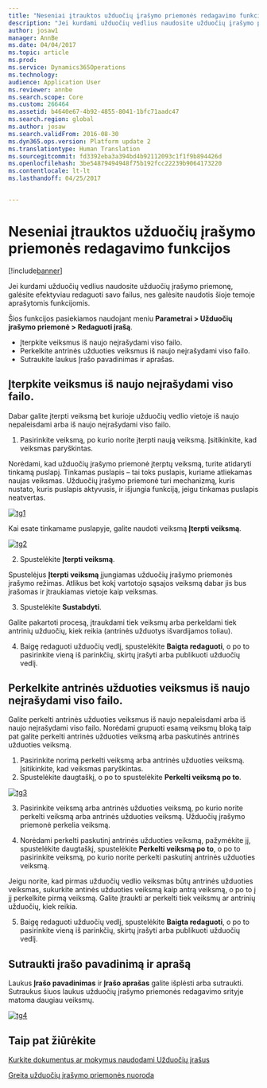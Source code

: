 ```yaml
---
title: "Neseniai įtrauktos užduočių įrašymo priemonės redagavimo funkcijos"
description: "Jei kurdami užduočių vedlius naudosite užduočių įrašymo priemonę, galėsite efektyviau redaguoti savo failus, nes galėsite naudotis šioje temoje aprašytomis funkcijomis."
author: josaw1
manager: AnnBe
ms.date: 04/04/2017
ms.topic: article
ms.prod: 
ms.service: Dynamics365Operations
ms.technology: 
audience: Application User
ms.reviewer: annbe
ms.search.scope: Core
ms.custom: 266464
ms.assetid: b4640e67-4b92-4855-8041-1bfc71aadc47
ms.search.region: global
ms.author: josaw
ms.search.validFrom: 2016-08-30
ms.dyn365.ops.version: Platform update 2
ms.translationtype: Human Translation
ms.sourcegitcommit: fd3392eba3a394bd4b92112093c1f1f9b894426d
ms.openlocfilehash: 3be54879494948f75b192fcc22239b9064173220
ms.contentlocale: lt-lt
ms.lasthandoff: 04/25/2017


---
```


# <a name="recently-added-editing-features-in-task-recorder"></a>Neseniai įtrauktos užduočių įrašymo priemonės redagavimo funkcijos

[!include[banner](../includes/banner.md)]


Jei kurdami užduočių vedlius naudosite užduočių įrašymo priemonę, galėsite efektyviau redaguoti savo failus, nes galėsite naudotis šioje temoje aprašytomis funkcijomis.

Šios funkcijos pasiekiamos naudojant meniu **Parametrai &gt; Užduočių įrašymo priemonė &gt; Redaguoti įrašą**.

-   Įterpkite veiksmus iš naujo neįrašydami viso failo.
-   Perkelkite antrinės užduoties veiksmus iš naujo neįrašydami viso failo.
-   Sutraukite laukus Įrašo pavadinimas ir aprašas.

## <a name="insert-steps-without-rerecording-the-entire-file"></a>Įterpkite veiksmus iš naujo neįrašydami viso failo.
Dabar galite įterpti veiksmą bet kurioje užduočių vedlio vietoje iš naujo nepaleisdami arba iš naujo neįrašydami viso failo.

1.  Pasirinkite veiksmą, po kurio norite įterpti naują veiksmą. Įsitikinkite, kad veiksmas paryškintas.

Norėdami, kad užduočių įrašymo priemonė įterptų veiksmą, turite atidaryti tinkamą puslapį. Tinkamas puslapis – tai toks puslapis, kuriame atliekamas naujas veiksmas. Užduočių įrašymo priemonė turi mechanizmą, kuris nustato, kuris puslapis aktyvusis, ir išjungia funkciją, jeigu tinkamas puslapis neatvertas. 

[![tg1](./media/tg1.png)](./media/tg1.png) 


Kai esate tinkamame puslapyje, galite naudoti veiksmą **Įterpti veiksmą**.

[![tg2](./media/tg2-231x300.png)](./media/tg2.png)

2. Spustelėkite **Įterpti veiksmą**.

Spustelėjus **Įterpti veiksmą** įjungiamas užduočių įrašymo priemonės įrašymo režimas. Atlikus bet kokį vartotojo sąsajos veiksmą dabar jis bus įrašomas ir įtraukiamas vietoje kaip veiksmas.

3. Spustelėkite **Sustabdyti**.

Galite pakartoti procesą, įtraukdami tiek veiksmų arba perkeldami tiek antrinių užduočių, kiek reikia (antrinės užduotys išvardijamos toliau).

4. Baigę redaguoti užduočių vedlį, spustelėkite **Baigta redaguoti**, o po to pasirinkite vieną iš parinkčių, skirtų įrašyti arba publikuoti užduočių vedlį.

## <a name="move-steps-under-a-subtask-without-rerecording-the-entire-file"></a>Perkelkite antrinės užduoties veiksmus iš naujo neįrašydami viso failo.
Galite perkelti antrinės užduoties veiksmus iš naujo nepaleisdami arba iš naujo neįrašydami viso failo. Norėdami grupuoti esamą veiksmų bloką taip pat galite perkelti antrinės užduoties veiksmą arba paskutinės antrinės užduoties veiksmą.

1.  Pasirinkite norimą perkelti veiksmą arba antrinės užduoties veiksmą. Įsitikinkite, kad veiksmas paryškintas.
2.  Spustelėkite daugtaškį, o po to spustelėkite **Perkelti veiksmą po to**.

[![tg3](./media/tg3.png)](./media/tg3.png)

3. Pasirinkite veiksmą arba antrinės užduoties veiksmą, po kurio norite perkelti veiksmą arba antrinės užduoties veiksmą. Užduočių įrašymo priemonė perkelia veiksmą.

4. Norėdami perkelti paskutinį antrinės užduoties veiksmą, pažymėkite jį, spustelėkite daugtaškį, spustelėkite **Perkelti veiksmą po to**, o po to pasirinkite veiksmą, po kurio norite perkelti paskutinį antrinės užduoties veiksmą.

Jeigu norite, kad pirmas užduočių vedlio veiksmas būtų antrinės užduoties veiksmas, sukurkite antinės užduoties veiksmą kaip antrą veiksmą, o po to į jį perkelkite pirmą veiksmą. Galite įtraukti ar perkelti tiek veiksmų ar antrinių užduočių, kiek reikia.

5. Baigę redaguoti užduočių vedlį, spustelėkite **Baigta redaguoti**, o po to pasirinkite vieną iš parinkčių, skirtų įrašyti arba publikuoti užduočių vedlį.

## <a name="collapse-recording-name-and-description"></a>Sutraukti įrašo pavadinimą ir aprašą
Laukus **Įrašo pavadinimas** ir **Įrašo aprašas** galite išplėsti arba sutraukti. Sutraukus šiuos laukus užduočių įrašymo priemonės redagavimo srityje matoma daugiau veiksmų. 

[![tg4](./media/tg4-300x252.png)](./media/tg4.png)  

<a name="see-also"></a>Taip pat žiūrėkite
--------

[Kurkite dokumentus ar mokymus naudodami Užduočių įrašus](/dynamics365/operations/dev-itpro/user-interface/task-recorder)

[Greita užduočių įrašymo priemonės nuoroda](/dynamics365/operations/dev-itpro/user-interface/task-recorder-quick-reference)




